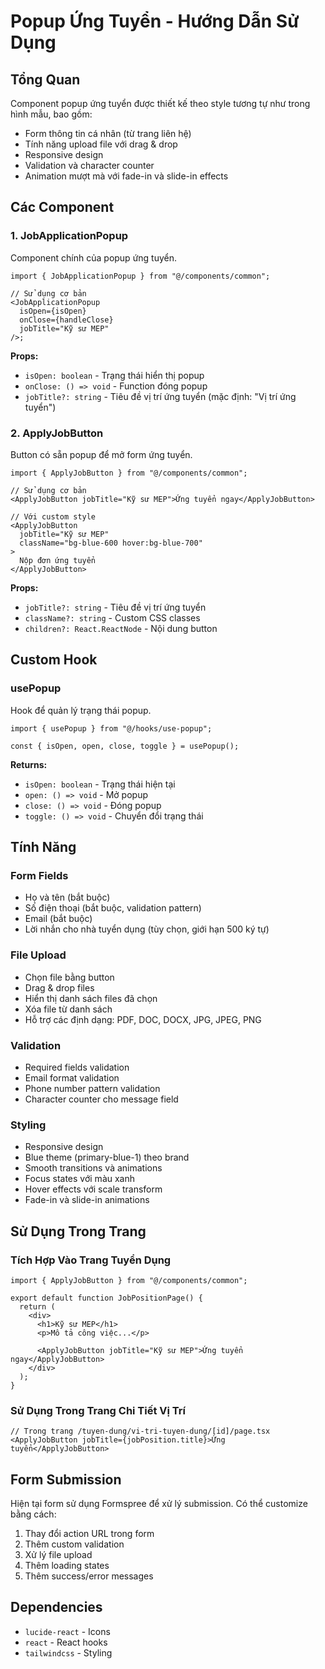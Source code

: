 # Popup Ứng Tuyển - Hướng Dẫn Sử Dụng

## Tổng Quan

Component popup ứng tuyển được thiết kế theo style tương tự như trong hình mẫu, bao gồm:

- Form thông tin cá nhân (từ trang liên hệ)
- Tính năng upload file với drag & drop
- Responsive design
- Validation và character counter
- Animation mượt mà với fade-in và slide-in effects

## Các Component

### 1. JobApplicationPopup

Component chính của popup ứng tuyển.

```tsx
import { JobApplicationPopup } from "@/components/common";

// Sử dụng cơ bản
<JobApplicationPopup
  isOpen={isOpen}
  onClose={handleClose}
  jobTitle="Kỹ sư MEP"
/>;
```

**Props:**

- `isOpen: boolean` - Trạng thái hiển thị popup
- `onClose: () => void` - Function đóng popup
- `jobTitle?: string` - Tiêu đề vị trí ứng tuyển (mặc định: "Vị trí ứng tuyển")

### 2. ApplyJobButton

Button có sẵn popup để mở form ứng tuyển.

```tsx
import { ApplyJobButton } from "@/components/common";

// Sử dụng cơ bản
<ApplyJobButton jobTitle="Kỹ sư MEP">Ứng tuyển ngay</ApplyJobButton>

// Với custom style
<ApplyJobButton
  jobTitle="Kỹ sư MEP"
  className="bg-blue-600 hover:bg-blue-700"
>
  Nộp đơn ứng tuyển
</ApplyJobButton>
```

**Props:**

- `jobTitle?: string` - Tiêu đề vị trí ứng tuyển
- `className?: string` - Custom CSS classes
- `children?: React.ReactNode` - Nội dung button

## Custom Hook

### usePopup

Hook để quản lý trạng thái popup.

```tsx
import { usePopup } from "@/hooks/use-popup";

const { isOpen, open, close, toggle } = usePopup();
```

**Returns:**

- `isOpen: boolean` - Trạng thái hiện tại
- `open: () => void` - Mở popup
- `close: () => void` - Đóng popup
- `toggle: () => void` - Chuyển đổi trạng thái

## Tính Năng

### Form Fields

- Họ và tên (bắt buộc)
- Số điện thoại (bắt buộc, validation pattern)
- Email (bắt buộc)
- Lời nhắn cho nhà tuyển dụng (tùy chọn, giới hạn 500 ký tự)

### File Upload

- Chọn file bằng button
- Drag & drop files
- Hiển thị danh sách files đã chọn
- Xóa file từ danh sách
- Hỗ trợ các định dạng: PDF, DOC, DOCX, JPG, JPEG, PNG

### Validation

- Required fields validation
- Email format validation
- Phone number pattern validation
- Character counter cho message field

### Styling

- Responsive design
- Blue theme (primary-blue-1) theo brand
- Smooth transitions và animations
- Focus states với màu xanh
- Hover effects với scale transform
- Fade-in và slide-in animations

## Sử Dụng Trong Trang

### Tích Hợp Vào Trang Tuyển Dụng

```tsx
import { ApplyJobButton } from "@/components/common";

export default function JobPositionPage() {
  return (
    <div>
      <h1>Kỹ sư MEP</h1>
      <p>Mô tả công việc...</p>

      <ApplyJobButton jobTitle="Kỹ sư MEP">Ứng tuyển ngay</ApplyJobButton>
    </div>
  );
}
```

### Sử Dụng Trong Trang Chi Tiết Vị Trí

```tsx
// Trong trang /tuyen-dung/vi-tri-tuyen-dung/[id]/page.tsx
<ApplyJobButton jobTitle={jobPosition.title}>Ứng tuyển</ApplyJobButton>
```

## Form Submission

Hiện tại form sử dụng Formspree để xử lý submission. Có thể customize bằng cách:

1. Thay đổi action URL trong form
2. Thêm custom validation
3. Xử lý file upload
4. Thêm loading states
5. Thêm success/error messages

## Dependencies

- `lucide-react` - Icons
- `react` - React hooks
- `tailwindcss` - Styling
